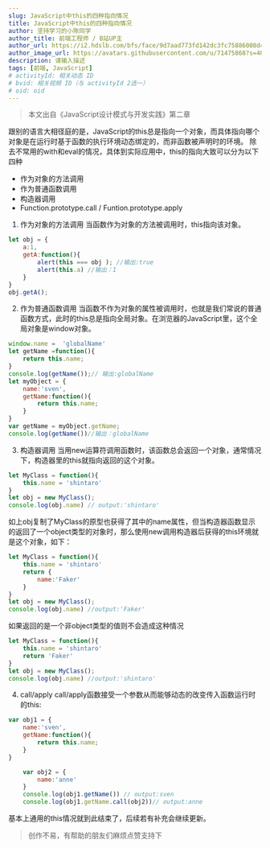 ```yaml
---
slug: JavaScript中this的四种指向情况
title: JavaScript中this的四种指向情况
author: 坚持学习的小陈同学
author_title: 前端工程师 / B站UP主
author_url: https://i2.hdslb.com/bfs/face/9d7aad773fd142dc3fc75886008d41d2ecedb3f1.jpg@160w_160h_1c_1s.webp
author_image_url: https://avatars.githubusercontent.com/u/71475868?s=40&u=8e47a668961f89a6389d9775cffdabddfda76e8c&v=4
description: 请输入描述
tags: [前端, JavaScript]
# activityId: 相关动态 ID
# bvid: 相关视频 ID（与 activityId 2选一）
# oid: oid
---
```



<!-- truncate -->

> 本文出自《JavaScript设计模式与开发实践》第二章

跟别的语言大相径庭的是，JavaScript的this总是指向一个对象，而具体指向哪个对象是在运行时基于函数的执行环境动态绑定的，而非函数被声明时的环境。
除去不常用的with和eval的情况，具体到实际应用中，this的指向大致可以分为以下四种

- 作为对象的方法调用
-  作为普通函数调用
- 构造器调用
- Function.prototype.call / Funtion.prototype.apply
1. 作为对象的方法调用
   当函数作为对象的方法被调用时，this指向该对象。

```javascript
let obj = {
    a:1,
    getA:function(){
        alert(this === obj ); //输出:true
        alert(this.a) //输出：1   
    }
}
obj.getA();
```


2. 作为普通函数调用
   当函数不作为对象的属性被调用时，也就是我们常说的普通函数方式，此时的this总是指向全局对象。在浏览器的JavaScript里，这个全局对象是window对象。

```javascript
window.name =  'globalName'
let getName =function(){
    return this.name;
}
console.log(getName());// 输出:globalName
let myObject = {
    name:'sven',
    getName:function(){
        return this.name;    
    }
}
var getName = myObject.getName;
console.log(getName())//输出：globalName
```

3. 构造器调用
   当用new运算符调用函数时，该函数总会返回一个对象，通常情况下，构造器里的this就指向返回的这个对象。

```javascript
let MyClass = function(){
    this.name = 'shintaro'
}
let obj = new MyClass();
console.log(obj.name) // output:'shintaro'
```

如上obj复制了MyClass的原型也获得了其中的name属性，但当构造器函数显示的返回了一个object类型的对象时，那么使用new调用构造器后获得的this环境就是这个对象，如下：

```javascript
let MyClass = function(){
    this.name = 'shintaro'
    return {
        name:'Faker'    
    }
}
let obj = new MyClass();
console.log(obj.name) //output:'Faker'
```

如果返回的是一个非object类型的值则不会造成这种情况

```javascript
let MyClass = function(){
    this.name = 'shintaro'
    return 'Faker'    
}
let obj = new MyClass();
console.log(obj.name) //output:'shintaro'
```

4. call/apply
   call/apply函数接受一个参数从而能够动态的改变传入函数运行时的this:

```javascript
var obj1 = {
    name:'sven',
    getName:function(){
        return this.name;    
    }
}

	var obj2 = {
	    name:'anne'
	}
	console.log(obj1.getName()) // output:sven
	console.log(obj1.getName.call(obj2))// output:anne
```
基本上通用的this情况就到此结束了，后续若有补充会继续更新。

> 创作不易，有帮助的朋友们麻烦点赞支持下


